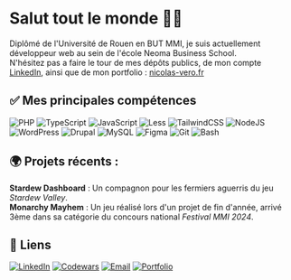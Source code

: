 # Salut tout le monde 👋🏻

Diplômé de l'Université de Rouen en BUT MMI, je suis actuellement développeur web au sein de l'école Neoma Business School. <br>
N'hésitez pas a faire le tour de mes dépôts publics, de mon compte [LinkedIn](https://linkedin.com/in/nicolas-vero), ainsi que de mon portfolio : [nicolas-vero.fr](https://nicolas-vero.fr/)

## ✅ Mes principales compétences
<p align='left'>
  <img src="https://img.shields.io/badge/php-%23777BB4.svg?style=for-the-badge&logo=php&logoColor=white" alt="PHP">
  <img src="https://img.shields.io/badge/typescript-%23007ACC.svg?style=for-the-badge&logo=typescript&logoColor=white" alt="TypeScript">
  <img src="https://img.shields.io/badge/javascript-%23323330.svg?style=for-the-badge&logo=javascript&logoColor=%23F7DF1E" alt="JavaScript">
  <img src="https://img.shields.io/badge/less-%231D365D?style=for-the-badge&logo=less" alt="Less">
  <img src="https://img.shields.io/badge/tailwindcss-%2338B2AC.svg?style=for-the-badge&logo=tailwind-css&logoColor=white" alt="TailwindCSS">
  <img src="https://img.shields.io/badge/node.js-6DA55F?style=for-the-badge&logo=node.js&logoColor=white" alt="NodeJS">
  <img src="https://img.shields.io/badge/WordPress-%23117AC9.svg?style=for-the-badge&logo=WordPress&logoColor=white" alt="WordPress">
  <img src="https://img.shields.io/badge/drupal-%230678BE?style=for-the-badge&logo=drupal&logoColor=white" alt="Drupal">
  <img src="https://img.shields.io/badge/MySQL-%234479A1?style=for-the-badge&logo=mysql&logoColor=white" alt="MySQL">
  <img src="https://img.shields.io/badge/figma-%23643DFF.svg?style=for-the-badge&logo=figma&logoColor=white" alt="Figma">
  <img src="https://img.shields.io/badge/-git-%23F05032?style=for-the-badge&logo=git&logoColor=white" alt="Git">
  <img src="https://img.shields.io/badge/bash-%23212121?style=for-the-badge&logo=gnubash&logoColor=white" alt="Bash">
</p>

## 🌍 Projets récents :
**Stardew Dashboard** : Un compagnon pour les fermiers aguerris du jeu *Stardew Valley*.<br>
**Monarchy Mayhem** : Un jeu réalisé lors d'un projet de fin d'année, arrivé 3ème dans sa catégorie du concours national *Festival MMI 2024*.


## 🔗 Liens 
<p align="left">
  <a href="https://linkedin.com/in/nicolas-vero"><img src="https://img.shields.io/badge/LinkedIn-0077B5?style=for-the-badge&logo=linkedin&logoColor=white" alt="LinkedIn"></a>
  <a href="https://www.codewars.com/users/NicolasVero/stats"><img src="https://img.shields.io/badge/codewars-%23B1361E?style=for-the-badge&logo=codewars&logoColor=white" alt="Codewars"></a>
  <a href="mailto:nicolasvero03@gmail.com"><img src="https://img.shields.io/badge/nicolasvero03@gmail.com-399D72?style=for-the-badge&logo=gmail&logoColor=white" alt="Email"></a>
  <a href="https://nicolas-vero.fr"><img src="https://img.shields.io/badge/Mon%20Portfolio-1b73a6?style=for-the-badge&logo=link&logoColor=white" alt="Portfolio"></a>
</p>
